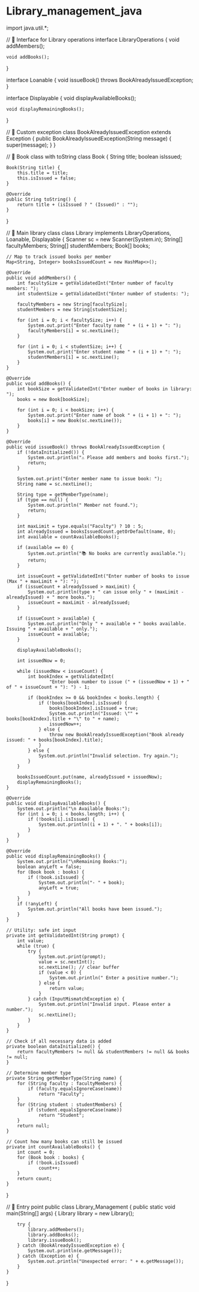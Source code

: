 # Library_management_java


import java.util.*;

// 🔹 Interface for Library operations
interface LibraryOperations {
    void addMembers();

    void addBooks();
}

interface Loanable {
    void issueBook() throws BookAlreadyIssuedException;
}

interface Displayable {
    void displayAvailableBooks();

    void displayRemainingBooks();
}

// 🔹 Custom exception
class BookAlreadyIssuedException extends Exception {
    public BookAlreadyIssuedException(String message) {
        super(message);
    }
}

// 🔹 Book class with toString
class Book {
    String title;
    boolean isIssued;

    Book(String title) {
        this.title = title;
        this.isIssued = false;
    }

    @Override
    public String toString() {
        return title + (isIssued ? " (Issued)" : "");
    }
}

// 🔹 Main library class
class Library implements LibraryOperations, Loanable, Displayable {
    Scanner sc = new Scanner(System.in);
    String[] facultyMembers;
    String[] studentMembers;
    Book[] books;

    // Map to track issued books per member
    Map<String, Integer> booksIssuedCount = new HashMap<>();

    @Override
    public void addMembers() {
        int facultySize = getValidatedInt("Enter number of faculty members: ");
        int studentSize = getValidatedInt("Enter number of students: ");

        facultyMembers = new String[facultySize];
        studentMembers = new String[studentSize];

        for (int i = 0; i < facultySize; i++) {
            System.out.print("Enter faculty name " + (i + 1) + ": ");
            facultyMembers[i] = sc.nextLine();
        }

        for (int i = 0; i < studentSize; i++) {
            System.out.print("Enter student name " + (i + 1) + ": ");
            studentMembers[i] = sc.nextLine();
        }
    }

    @Override
    public void addBooks() {
        int bookSize = getValidatedInt("Enter number of books in library: ");
        books = new Book[bookSize];

        for (int i = 0; i < bookSize; i++) {
            System.out.print("Enter name of book " + (i + 1) + ": ");
            books[i] = new Book(sc.nextLine());
        }
    }

    @Override
    public void issueBook() throws BookAlreadyIssuedException {
        if (!dataInitialized()) {
            System.out.println("⚠ Please add members and books first.");
            return;
        }

        System.out.print("Enter member name to issue book: ");
        String name = sc.nextLine();

        String type = getMemberType(name);
        if (type == null) {
            System.out.println(" Member not found.");
            return;
        }

        int maxLimit = type.equals("Faculty") ? 10 : 5;
        int alreadyIssued = booksIssuedCount.getOrDefault(name, 0);
        int available = countAvailableBooks();

        if (available == 0) {
            System.out.println("📚 No books are currently available.");
            return;
        }

        int issueCount = getValidatedInt("Enter number of books to issue (Max " + maxLimit + "): ");
        if (issueCount + alreadyIssued > maxLimit) {
            System.out.println(type + " can issue only " + (maxLimit - alreadyIssued) + " more books.");
            issueCount = maxLimit - alreadyIssued;
        }

        if (issueCount > available) {
            System.out.println("Only " + available + " books available. Issuing " + available + " only.");
            issueCount = available;
        }

        displayAvailableBooks();

        int issuedNow = 0;

        while (issuedNow < issueCount) {
            int bookIndex = getValidatedInt(
                    "Enter book number to issue (" + (issuedNow + 1) + " of " + issueCount + "): ") - 1;

            if (bookIndex >= 0 && bookIndex < books.length) {
                if (!books[bookIndex].isIssued) {
                    books[bookIndex].isIssued = true;
                    System.out.println("Issued: \"" + books[bookIndex].title + "\" to " + name);
                    issuedNow++;
                } else {
                    throw new BookAlreadyIssuedException("Book already issued: " + books[bookIndex].title);
                }
            } else {
                System.out.println("Invalid selection. Try again.");
            }
        }

        booksIssuedCount.put(name, alreadyIssued + issuedNow);
        displayRemainingBooks();
    }

    @Override
    public void displayAvailableBooks() {
        System.out.println("\n Available Books:");
        for (int i = 0; i < books.length; i++) {
            if (!books[i].isIssued) {
                System.out.println((i + 1) + ". " + books[i]);
            }
        }
    }

    @Override
    public void displayRemainingBooks() {
        System.out.println("\nRemaining Books:");
        boolean anyLeft = false;
        for (Book book : books) {
            if (!book.isIssued) {
                System.out.println("- " + book);
                anyLeft = true;
            }
        }
        if (!anyLeft) {
            System.out.println("All books have been issued.");
        }
    }

    // Utility: safe int input
    private int getValidatedInt(String prompt) {
        int value;
        while (true) {
            try {
                System.out.print(prompt);
                value = sc.nextInt();
                sc.nextLine(); // clear buffer
                if (value < 0) {
                    System.out.println(" Enter a positive number.");
                } else {
                    return value;
                }
            } catch (InputMismatchException e) {
                System.out.println("Invalid input. Please enter a number.");
                sc.nextLine();
            }
        }
    }

    // Check if all necessary data is added
    private boolean dataInitialized() {
        return facultyMembers != null && studentMembers != null && books != null;
    }

    // Determine member type
    private String getMemberType(String name) {
        for (String faculty : facultyMembers) {
            if (faculty.equalsIgnoreCase(name))
                return "Faculty";
        }
        for (String student : studentMembers) {
            if (student.equalsIgnoreCase(name))
                return "Student";
        }
        return null;
    }

    // Count how many books can still be issued
    private int countAvailableBooks() {
        int count = 0;
        for (Book book : books) {
            if (!book.isIssued)
                count++;
        }
        return count;
    }
}

// 🔹 Entry point
public class Library_Management {
    public static void main(String[] args) {
        Library library = new Library();

        try {
            library.addMembers();
            library.addBooks();
            library.issueBook();
        } catch (BookAlreadyIssuedException e) {
            System.out.println(e.getMessage());
        } catch (Exception e) {
            System.out.println("Unexpected error: " + e.getMessage());
        }
    }
}
